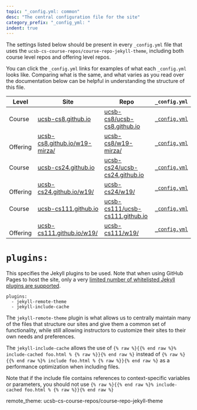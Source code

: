 ```yaml
---
topic: "_config.yml: common"
desc: "The central configuration file for the site"
category_prefix: "_config_yml: "
indent: true
---
```


The settings listed below should be present in every `_config.yml` file that uses the `ucsb-cs-course-repos/course-repo-jekyll-theme`, including both course level repos and offering level repos.

You can click the `_config.yml` links for examples of what each `_config.yml` looks like.  Comparing what is the same, and what varies as you read over the documentation below can be helpful in understanding the structure of this file.


| Level | Site | Repo | `_config.yml` |
|----|------|------|--------------|
|Course| [ucsb-cs8.github.io](https://ucsb-cs8.github.io) | [ucsb-cs8/ucsb-cs8.github.io](https://github.com/ucsb-cs8/ucsb-cs8.github.io) | [`_config.yml`](https://github.com/ucsb-cs8/ucsb-cs8.github.io/blob/master/_config.yml) |
| &nbsp;&nbsp; Offering | [ucsb-cs8.github.io/w19-mirza/](https://ucsb-cs8.github.io/w19-mirza/) | [ucsb-cs8/w19-mirza/](https://github.com/ucsb-cs8/w19-mirza/) | [`_config.yml`](https://github.com/ucsb-cs8/w19-mirza/blob/master/_config.yml) |
|Course | [ucsb-cs24.github.io](https://ucsb-cs24.github.io) | [ucsb-cs24/ucsb-cs24.github.io](https://github.com/ucsb-cs24/ucsb-cs24.github.io) | [`_config.yml`](https://github.com/ucsb-cs24/ucsb-cs24.github.io/blob/master/_config.yml) |
| &nbsp;&nbsp; Offering| [ucsb-cs24.github.io/w19/](https://ucsb-cs24.github.io/w19/) | [ucsb-cs24/w19/](https://github.com/ucsb-cs24/w19-mirza/) | [`_config.yml`](https://github.com/ucsb-cs24/w19/blob/master/_config.yml) |
|Course | [ucsb-cs111.github.io](https://ucsb-cs111.github.io) | [ucsb-cs111/ucsb-cs111.github.io](https://github.com/ucsb-cs111/ucsb-cs111.github.io) | [`_config.yml`](https://github.com/ucsb-cs111/ucsb-cs111.github.io/blob/master/_config.yml) |
| &nbsp;&nbsp; Offering|[ucsb-cs111.github.io/w19/](https://ucsb-cs111.github.io/w19/) | [ucsb-cs111/w19/](https://github.com/ucsb-cs111/w19/) | [`_config.yml`](https://github.com/ucsb-cs111/w19/blob/master/_config.yml) |


# `plugins:`

This specifies the Jekyll plugins to be used.   Note that when using GitHub Pages to host the site, only a very [limited number of whitelisted Jekyll plugins are supported](https://help.github.com/articles/configuring-jekyll-plugins/).

```
plugins:
  - jekyll-remote-theme
  - jekyll-include-cache
```

The `jekyll-remote-theme` plugin is what allows us to centrally maintain many of the files that structure our sites and give them a common set of functionality, while still allowing instructors to customize their sites to their own needs and preferences.

The `jekyll-include-cache` allows the use of `{% raw %}{{% end raw %}% include-cached foo.html % {% raw %}}{% end raw %}` instead of `{% raw %}{{% end raw %}% include foo.html % {% raw %}}{% end raw %}` as a performance optimization
when including files.    

Note that if the include file contains references to context-specific variables or parameters, you should not use `{% raw %}{{% end raw %}% include-cached foo.html % {% raw %}}{% end raw %}`  


remote_theme: ucsb-cs-course-repos/course-repo-jekyll-theme
```
